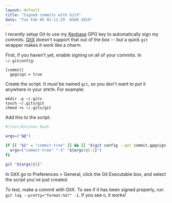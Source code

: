 ```yaml
---
layout: default
title: "Signed commits with GitX"
date: "Tue Feb 05 01:11:29 -0500 2019"
---
```


I recently setup Git to use my [Keybase][] GPG key to automatically sign my
commits. [GitX][] doesn't support that out of the box -- but a quick `git`
wrapper makes it work like a charm.

First, if you haven't yet, enable signing on all of your commits. In
`~/.gitconfig`:

```
[commit]
  gpgsign = true
```

Create the script. It _must_ be named `git`, so you don't want to put it
anywhere in your `$PATH`. For example:

```
mkdir -p ~/.gitx
touch ~/.gitx/git
chmod +x ~/.gitx/git
```

Add this to the script:

```sh
#!/usr/bin/env bash

args=("$@")

if [[ "$1" = "commit-tree" ]] && [[ "$(git config --get commit.gpgsign)" = "true" ]]; then
  args=("commit-tree" "-S" "${args[@]:1}")
fi

git "${args[@]}"
```

In GitX go to Preferences > General, click the Git Executable box, and select
the script you've just created.

To test, make a commit with GitX. To see if it has been signed properly, run
`git log --pretty="format:%G?" -1`. If you see `G`, it works!

[GitX]: https://github.com/gitx/gitx
[Keybase]: https://keybase.io/itspriddle

